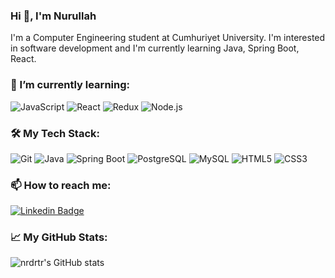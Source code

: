 ### Hi 👋, I'm Nurullah

I'm a Computer Engineering student at Cumhuriyet University. I'm interested in software development and I'm currently learning Java, Spring Boot, React.

### 🌱 I’m currently learning:

![JavaScript](https://img.shields.io/badge/-JavaScript-05122A?style=flat&logo=javascript) ![React](https://img.shields.io/badge/-React-05122A?style=flat&logo=react) ![Redux](https://img.shields.io/badge/-Redux-05122A?style=flat&logo=redux) ![Node.js](https://img.shields.io/badge/-Node.js-05122A?style=flat&logo=node.js)

### 🛠️ My Tech Stack:

![Git](https://img.shields.io/badge/-Git-05122A?style=flat&logo=git) ![Java](https://img.shields.io/badge/-Java-05122A?style=flat&logo=java) ![Spring Boot](https://img.shields.io/badge/-Spring%20Boot-05122A?style=flat&logo=spring) ![PostgreSQL](https://img.shields.io/badge/-PostgreSQL-05122A?style=flat&logo=postgresql) ![MySQL](https://img.shields.io/badge/-MySQL-05122A?style=flat&logo=mysql) ![HTML5](https://img.shields.io/badge/-HTML5-05122A?style=flat&logo=html5) ![CSS3](https://img.shields.io/badge/-CSS3-05122A?style=flat&logo=css3)

### 📫 How to reach me:

[![Linkedin Badge](https://img.shields.io/badge/-nrdrtr-blue?style=flat-square&logo=Linkedin&logoColor=white&link=https://www.linkedin.com/in/nurullah-diri/)](https://www.linkedin.com/in/nurullah-diri/)

### 📈 My GitHub Stats:

![nrdrtr's GitHub stats](https://github-readme-stats.vercel.app/api?username=nrdrtr&show_icons=true&theme=github_dark)
 
